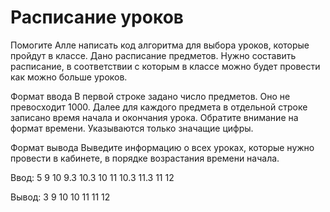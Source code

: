 # Расписание уроков

Помогите Алле написать код алгоритма для выбора уроков, которые пройдут в классе.
Дано расписание предметов. Нужно составить расписание, в соответствии с которым
в классе можно будет провести как можно больше уроков.

Формат ввода
В первой строке задано число предметов. Оно не превосходит 1000.
Далее для каждого предмета в отдельной строке записано время начала и окончания урока.
Обратите внимание на формат времени. Указываются только значащие цифры.

Формат вывода
Выведите информацию о всех уроках, которые нужно провести в кабинете, в порядке возрастания времени начала.

Ввод:
5
9 10
9.3 10.3
10 11
10.3 11.3
11 12

Вывод:
3
9 10
10 11
11 12